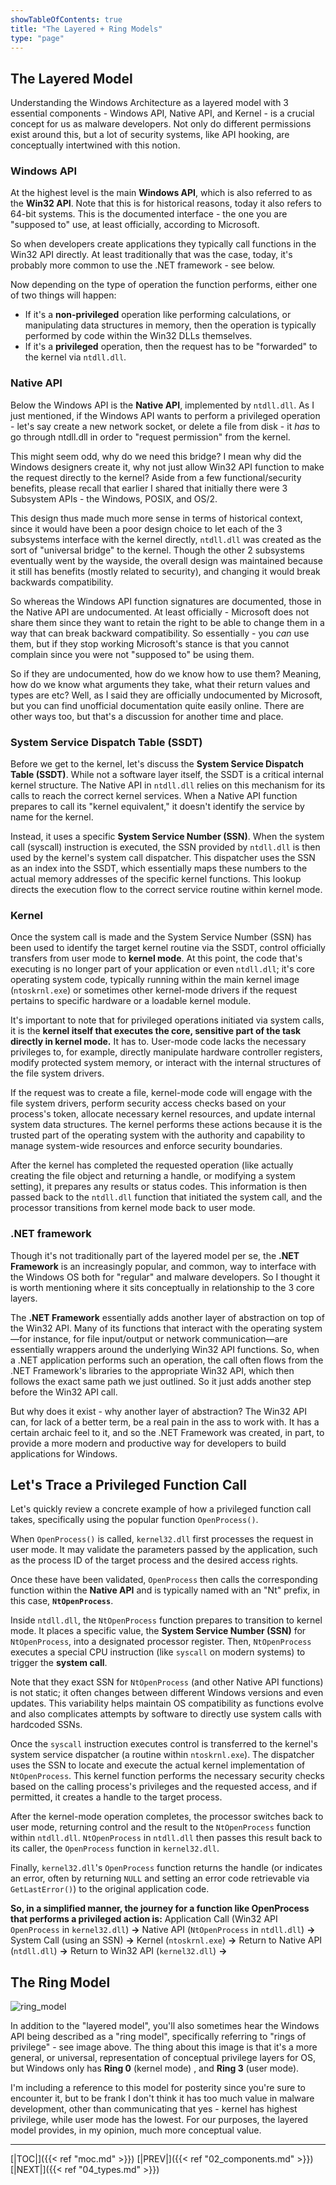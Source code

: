 ```yaml
---
showTableOfContents: true
title: "The Layered + Ring Models"
type: "page"
---
```

## The Layered Model

Understanding the Windows Architecture as a layered model with 3 essential components - Windows API, Native API, and Kernel - is a crucial concept for us as malware developers. Not only do different permissions exist around this, but a lot of security systems, like API hooking, are conceptually intertwined with this notion.

### Windows API
At the highest level is the main **Windows API**, which is also referred to as the **Win32 API**. Note that this is for historical reasons, today it also refers to 64-bit systems.  This is the documented interface - the one you are "supposed to" use, at least officially, according to Microsoft.

So when developers create applications they typically call functions in the Win32 API directly. At least traditionally that was the case, today, it's probably more common to use the .NET framework - see below.

Now depending on the type of operation the function performs, either one of two things will happen:
- If it's a **non-privileged** operation like performing calculations, or manipulating data structures in memory, then the operation is typically performed by code within the Win32 DLLs themselves.
- If it's a **privileged** operation, then the request has to be "forwarded" to the kernel via `ntdll.dll`.

### Native API
Below the Windows API is the **Native API**, implemented by `ntdll.dll`. As I just mentioned, if the Windows API wants to perform a privileged operation - let's say create a new network socket, or delete a file from disk - it *has* to go through ntdll.dll in order to "request permission" from the kernel.

This might seem odd, why do we need this bridge? I mean why did the Windows designers create it, why not just allow Win32 API function to make the request directly to the kernel? Aside from a few functional/security benefits, please recall that earlier I shared that initially there were 3 Subsystem APIs - the Windows, POSIX, and OS/2.

This design thus made much more sense in terms of historical context, since it would have been a poor design choice to let each of the 3 subsystems interface with the kernel directly, `ntdll.dll` was created as the sort of "universal bridge" to the kernel. Though the other 2 subsystems eventually went by the wayside, the overall design was maintained because it still has benefits (mostly related to security), and changing it would break backwards compatibility.

So whereas the Windows API function signatures are documented, those in the Native API are undocumented. At least officially - Microsoft does not share them since they want to retain the right to be able to change them in a way that can break backward compatibility. So essentially - you *can* use them, but if they stop working Microsoft's stance is that you cannot complain since you were not "supposed to" be using them.

So if they are undocumented, how do we know how to use them? Meaning, how do we know what arguments they take, what their return values and types are etc? Well, as I said they are officially undocumented by Microsoft, but you can find unofficial documentation quite easily online. There are other ways too, but that's a discussion for another time and place.

### System Service Dispatch Table (SSDT)
Before we get to the kernel, let's discuss the **System Service Dispatch Table (SSDT)**. While not a software layer itself, the SSDT is a critical internal kernel structure. The Native API in `ntdll.dll` relies on this mechanism for its calls to reach the correct kernel services. When a Native API function prepares to call its "kernel equivalent," it doesn't identify the service by name for the kernel.

Instead, it uses a specific **System Service Number (SSN)**. When the system call (syscall) instruction is executed, the SSN provided by `ntdll.dll` is then used by the kernel's system call dispatcher. This dispatcher uses the SSN as an index into the SSDT, which essentially maps these numbers to the actual memory addresses of the specific kernel functions. This lookup directs the execution flow to the correct service routine within kernel mode.

### Kernel
Once the system call is made and the System Service Number (SSN) has been used to identify the target kernel routine via the SSDT, control officially transfers from user mode to **kernel mode**. At this point, the code that's executing is no longer part of your application or even `ntdll.dll`; it's core operating system code, typically running within the main kernel image (`ntoskrnl.exe`) or sometimes other kernel-mode drivers if the request pertains to specific hardware or a loadable kernel module.

It's important to note that for privileged operations initiated via system calls, it is the **kernel itself that executes the core, sensitive part of the task directly in kernel mode.** It has to. User-mode code lacks the necessary privileges to, for example, directly manipulate hardware controller registers, modify protected system memory, or interact with the internal structures of the file system drivers.

If the request was to create a file, kernel-mode code will engage with the file system drivers, perform security access checks based on your process's token, allocate necessary kernel resources, and update internal system data structures. The kernel performs these actions because it is the trusted part of the operating system with the authority and capability to manage system-wide resources and enforce security boundaries.

After the kernel has completed the requested operation (like actually creating the file object and returning a handle, or modifying a system setting), it prepares any results or status codes. This information is then passed back to the `ntdll.dll` function that initiated the system call, and the processor transitions from kernel mode back to user mode.

### .NET framework
Though it's not traditionally part of the layered model per se, the **.NET Framework** is an increasingly popular, and common, way to interface with the Windows OS both for "regular" and malware developers. So I thought it is worth mentioning where it sits conceptually in relationship to the 3 core layers.

The **.NET Framework**  essentially adds another layer of abstraction on top of the Win32 API. Many of its functions that interact with the operating system—for instance, for file input/output or network communication—are essentially wrappers around the underlying Win32 API functions. So, when a .NET application performs such an operation, the call often flows from the .NET Framework's libraries to the appropriate Win32 API, which then follows the exact same path we just outlined. So it just adds another step before the Win32 API call.

But why does it exist - why another layer of abstraction? The Win32 API can, for lack of a better term, be a real pain in the ass to work with. It has a certain archaic feel to it, and so the .NET Framework was created, in part, to provide a more modern and productive way for developers to build applications for Windows.





## Let's Trace a Privileged Function Call

Let's quickly review a concrete example of how a privileged function call takes, specifically using the popular function `OpenProcess()`.


When `OpenProcess()` is called, `kernel32.dll` first processes the request in user mode. It may validate the parameters passed by the application, such as the process ID of the target process and the desired access rights.

Once these have been validated, `OpenProcess` then calls the corresponding function within the **Native API** and is typically named with an "Nt" prefix, in this case, **`NtOpenProcess`**.


Inside `ntdll.dll`, the `NtOpenProcess` function prepares to transition to kernel mode. It places a specific value, the **System Service Number (SSN)** for `NtOpenProcess`, into a designated processor register.  Then, `NtOpenProcess` executes a special CPU instruction (like `syscall` on modern systems) to trigger the **system call**.

Note that they exact SSN for `NtOpenProcess` (and other Native API functions) is not static; it often changes between different Windows versions and even updates. This variability helps maintain OS compatibility as functions evolve and also complicates attempts by software to directly use system calls with hardcoded SSNs.

Once the `syscall` instruction executes control is transferred to the kernel's system service dispatcher (a routine within `ntoskrnl.exe`). The dispatcher uses the SSN to locate and execute the actual kernel implementation of `NtOpenProcess`. This kernel function performs the necessary security checks based on the calling process's privileges and the requested access, and if permitted, it creates a handle to the target process.

After the kernel-mode operation completes, the processor switches back to user mode, returning control and the result to the `NtOpenProcess` function within `ntdll.dll`. `NtOpenProcess` in `ntdll.dll` then passes this result back to its caller, the `OpenProcess` function in `kernel32.dll`.

Finally, `kernel32.dll`'s `OpenProcess` function returns the handle (or indicates an error, often by returning `NULL` and setting an error code retrievable via `GetLastError()`) to the original application code.

**So, in a simplified manner, the journey for a function like OpenProcess that performs a privileged action is:**
Application Call (Win32 API `OpenProcess` in `kernel32.dll`) **→**
Native API (`NtOpenProcess` in `ntdll.dll`) **→**
System Call (using an SSN) **→**
Kernel (`ntoskrnl.exe`) **→**
Return to Native API (`ntdll.dll`) **→**
Return to Win32 API (`kernel32.dll`) **→**


## The Ring Model

![ring_model](./image/002.png)

In addition to the "layered model", you'll also sometimes hear the Windows API being described as a "ring model", specifically referring to "rings of privilege" - see image above. The thing about this image is that it's a more general, or universal, representation of conceptual privilege layers for OS, but Windows only has **Ring 0** (kernel mode) , and **Ring 3** (user mode).

I'm including a reference to this model for posterity since you're sure to encounter it, but to be frank I don't think it has too much value in malware development, other than communicating that yes - kernel has highest privilege, while user mode has the lowest. For our purposes, the layered model provides, in my opinion, much more conceptual value.




---
[|TOC|]({{< ref "moc.md" >}})
[|PREV|]({{< ref "02_components.md" >}})
[|NEXT|]({{< ref "04_types.md" >}})